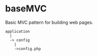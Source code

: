 # baseMVC
Basic MVC pattern for building web pages.
```
application
  |
  -> config
    |
    ->config.php
